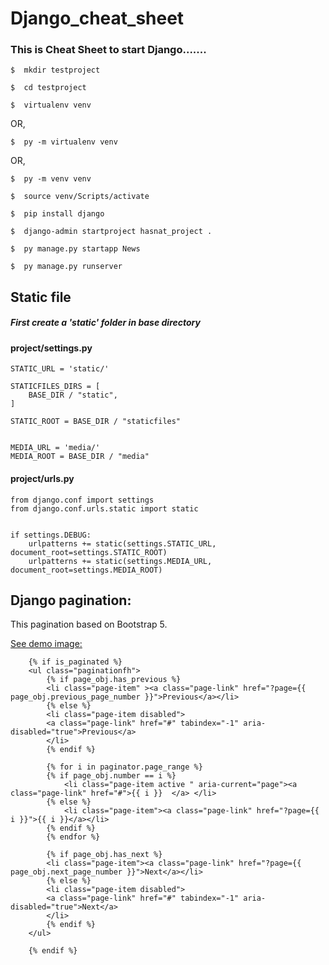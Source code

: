 # Django_cheat_sheet
### This is Cheat Sheet to start Django.......


```
$  mkdir testproject
```

```
$  cd testproject
```

```
$  virtualenv venv
```

OR,
```
$  py -m virtualenv venv
```

OR,
```
$  py -m venv venv
```

```
$  source venv/Scripts/activate
```

```
$  pip install django
```

```
$  django-admin startproject hasnat_project .
```

```
$  py manage.py startapp News
```

```
$  py manage.py runserver
```
## Static file 
##### First create a 'static' folder in base directory 


#### project/settings.py
```
STATIC_URL = 'static/'

STATICFILES_DIRS = [
    BASE_DIR / "static",    
]

STATIC_ROOT = BASE_DIR / "staticfiles"


MEDIA_URL = 'media/'
MEDIA_ROOT = BASE_DIR / "media"
```

#### project/urls.py
```
from django.conf import settings
from django.conf.urls.static import static
```
```

if settings.DEBUG:
    urlpatterns += static(settings.STATIC_URL, document_root=settings.STATIC_ROOT)
    urlpatterns += static(settings.MEDIA_URL, document_root=settings.MEDIA_ROOT)

```

## Django pagination:
This pagination based on Bootstrap 5. 

[See demo image:](http://postimg.cc/34ZLPBFT)

```
    {% if is_paginated %}     
    <ul class="paginationfh">
        {% if page_obj.has_previous %}
        <li class="page-item" ><a class="page-link" href="?page={{ page_obj.previous_page_number }}">Previous</a></li>
        {% else %}
        <li class="page-item disabled">
        <a class="page-link" href="#" tabindex="-1" aria-disabled="true">Previous</a>
        </li>
        {% endif %}

        {% for i in paginator.page_range %}
        {% if page_obj.number == i %}
            <li class="page-item active " aria-current="page"><a class="page-link" href="#">{{ i }}  </a> </li>
        {% else %}
            <li class="page-item"><a class="page-link" href="?page={{ i }}">{{ i }}</a></li>
        {% endif %}
        {% endfor %}

        {% if page_obj.has_next %}
        <li class="page-item"><a class="page-link" href="?page={{ page_obj.next_page_number }}">Next</a></li>
        {% else %}
        <li class="page-item disabled">
        <a class="page-link" href="#" tabindex="-1" aria-disabled="true">Next</a>
        </li>
        {% endif %}
    </ul>
  
    {% endif %} 
```


